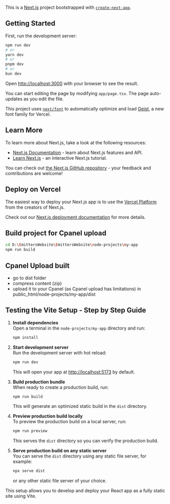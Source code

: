 This is a [Next.js](https://nextjs.org) project bootstrapped with [`create-next-app`](https://nextjs.org/docs/app/api-reference/cli/create-next-app).

## Getting Started

First, run the development server:

```bash
npm run dev
# or
yarn dev
# or
pnpm dev
# or
bun dev
```

Open [http://localhost:3000](http://localhost:3000) with your browser to see the result.

You can start editing the page by modifying `app/page.tsx`. The page auto-updates as you edit the file.

This project uses [`next/font`](https://nextjs.org/docs/app/building-your-application/optimizing/fonts) to automatically optimize and load [Geist](https://vercel.com/font), a new font family for Vercel.

## Learn More

To learn more about Next.js, take a look at the following resources:

- [Next.js Documentation](https://nextjs.org/docs) - learn about Next.js features and API.
- [Learn Next.js](https://nextjs.org/learn) - an interactive Next.js tutorial.

You can check out [the Next.js GitHub repository](https://github.com/vercel/next.js) - your feedback and contributions are welcome!

## Deploy on Vercel

The easiest way to deploy your Next.js app is to use the [Vercel Platform](https://vercel.com/new?utm_medium=default-template&filter=next.js&utm_source=create-next-app&utm_campaign=create-next-app-readme) from the creators of Next.js.

Check out our [Next.js deployment documentation](https://nextjs.org/docs/app/building-your-application/deploying) for more details.

## Build project for Cpanel upload

```sh
cd D:\EmittersWebsite\EmittersWebsite\node-projects\my-app
npm run build
```

## Cpanel Upload built

- go to dist folder 
- compress content (zip)
- upload it to your Cpanel (as Cpanel upload has limitations) in public_html/node-projects/my-app/dist 

## Testing the Vite Setup - Step by Step Guide

1. **Install dependencies**  
   Open a terminal in the `node-projects/my-app` directory and run:  
   ```sh
   npm install
   ```

2. **Start development server**  
   Run the development server with hot reload:  
   ```sh
   npm run dev
   ```  
   This will open your app at [http://localhost:5173](http://localhost:5173) by default.

3. **Build production bundle**  
   When ready to create a production build, run:  
   ```sh
   npm run build
   ```  
   This will generate an optimized static build in the `dist` directory.

4. **Preview production build locally**  
   To preview the production build on a local server, run:  
   ```sh
   npm run preview
   ```  
   This serves the `dist` directory so you can verify the production build.

5. **Serve production build on any static server**  
   You can serve the `dist` directory using any static file server, for example:  
   ```sh
   npx serve dist
   ```  
   or any other static file server of your choice.

This setup allows you to develop and deploy your React app as a fully static site using Vite.
